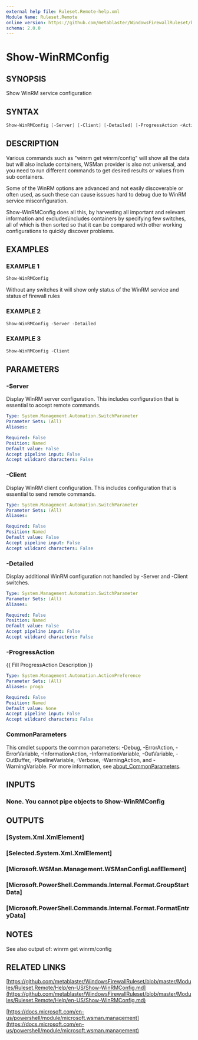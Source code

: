 ```yaml
---
external help file: Ruleset.Remote-help.xml
Module Name: Ruleset.Remote
online version: https://github.com/metablaster/WindowsFirewallRuleset/blob/master/Modules/Ruleset.Remote/Help/en-US/Show-WinRMConfig.md
schema: 2.0.0
---
```


# Show-WinRMConfig

## SYNOPSIS

Show WinRM service configuration

## SYNTAX

```powershell
Show-WinRMConfig [-Server] [-Client] [-Detailed] [-ProgressAction <ActionPreference>] [<CommonParameters>]
```

## DESCRIPTION

Various commands such as "winrm get winrm/config" will show all the data but will also include
containers, WSMan provider is also not universal, and you need to run different commands to get
desired results or values from sub containers.

Some of the WinRM options are advanced and not easily discoverable or often used, as such these
can cause isssues hard to debug due to WinRM service misconfiguration.

Show-WinRMConfig does all this, by harvesting all important and relevant information and
excludes\includes containers by specifying few switches, all of which is then sorted so that it
can be compared with other working configurations to quickly discover problems.

## EXAMPLES

### EXAMPLE 1

```powershell
Show-WinRMConfig
```

Without any switches it will show only status of the WinRM service and status of firewall rules

### EXAMPLE 2

```powershell
Show-WinRMConfig -Server -Detailed
```

### EXAMPLE 3

```powershell
Show-WinRMConfig -Client
```

## PARAMETERS

### -Server

Display WinRM server configuration.
This includes configuration that is essential to accept remote commands.

```yaml
Type: System.Management.Automation.SwitchParameter
Parameter Sets: (All)
Aliases:

Required: False
Position: Named
Default value: False
Accept pipeline input: False
Accept wildcard characters: False
```

### -Client

Display WinRM client configuration.
This includes configuration that is essential to send remote commands.

```yaml
Type: System.Management.Automation.SwitchParameter
Parameter Sets: (All)
Aliases:

Required: False
Position: Named
Default value: False
Accept pipeline input: False
Accept wildcard characters: False
```

### -Detailed

Display additional WinRM configuration not handled by -Server and -Client switches.

```yaml
Type: System.Management.Automation.SwitchParameter
Parameter Sets: (All)
Aliases:

Required: False
Position: Named
Default value: False
Accept pipeline input: False
Accept wildcard characters: False
```

### -ProgressAction

{{ Fill ProgressAction Description }}

```yaml
Type: System.Management.Automation.ActionPreference
Parameter Sets: (All)
Aliases: proga

Required: False
Position: Named
Default value: None
Accept pipeline input: False
Accept wildcard characters: False
```

### CommonParameters

This cmdlet supports the common parameters: -Debug, -ErrorAction, -ErrorVariable, -InformationAction, -InformationVariable, -OutVariable, -OutBuffer, -PipelineVariable, -Verbose, -WarningAction, and -WarningVariable. For more information, see [about_CommonParameters](http://go.microsoft.com/fwlink/?LinkID=113216).

## INPUTS

### None. You cannot pipe objects to Show-WinRMConfig

## OUTPUTS

### [System.Xml.XmlElement]

### [Selected.System.Xml.XmlElement]

### [Microsoft.WSMan.Management.WSManConfigLeafElement]

### [Microsoft.PowerShell.Commands.Internal.Format.GroupStartData]

### [Microsoft.PowerShell.Commands.Internal.Format.FormatEntryData]

## NOTES

See also output of: winrm get winrm/config

## RELATED LINKS

[https://github.com/metablaster/WindowsFirewallRuleset/blob/master/Modules/Ruleset.Remote/Help/en-US/Show-WinRMConfig.md](https://github.com/metablaster/WindowsFirewallRuleset/blob/master/Modules/Ruleset.Remote/Help/en-US/Show-WinRMConfig.md)

[https://docs.microsoft.com/en-us/powershell/module/microsoft.wsman.management](https://docs.microsoft.com/en-us/powershell/module/microsoft.wsman.management)
